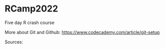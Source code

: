# RCamp2022
Five day R crash course 


More about Git and Github:
https://www.codecademy.com/article/git-setup


Sources: 
